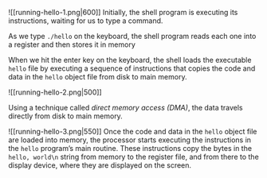 ![[running-hello-1.png|600]]
Initially, the shell program is executing its instructions, waiting for us to type a command. 

As we type `./hello` on the keyboard, the shell program reads each one into a register and then stores it in memory

When we hit the enter key on the keyboard, the shell loads the executable `hello` file by executing a sequence of instructions that copies the code and data in the `hello` object file from disk to main memory.

![[running-hello-2.png|500]]

Using a technique called *direct memory access (DMA)*, the data travels directly from disk to main memory.

![[running-hello-3.png|550]]
Once the code and data in the `hello` object file are loaded into memory, the processor starts executing the instructions in the `hello` program’s main routine. These instructions copy the bytes in the `hello, world\n` string from memory to the register file, and from there to the display device, where they are displayed on the screen.